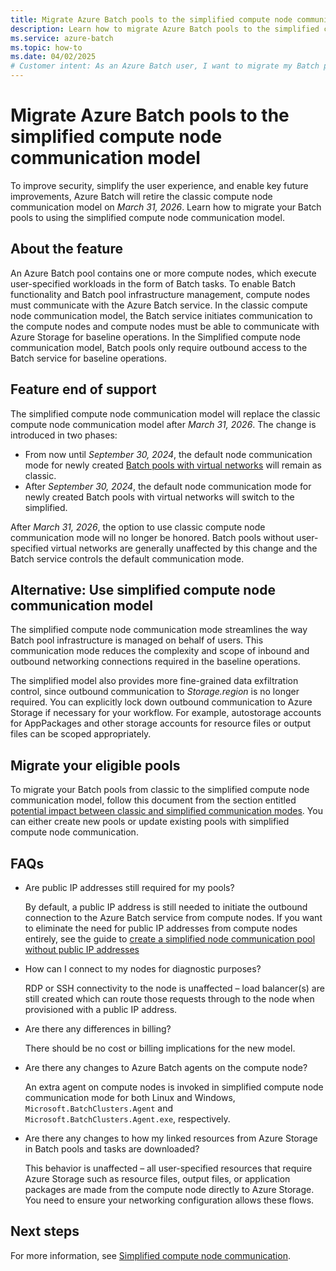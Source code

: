 ```yaml
---
title: Migrate Azure Batch pools to the simplified compute node communication model
description: Learn how to migrate Azure Batch pools to the simplified compute node communication model and plan for feature end of support.
ms.service: azure-batch
ms.topic: how-to
ms.date: 04/02/2025
# Customer intent: As an Azure Batch user, I want to migrate my Batch pools to the simplified compute node communication model, so that I can enhance security and simplify my communication setup before the classic model is deprecated on March 31, 2026.
---
```


# Migrate Azure Batch pools to the simplified compute node communication model

To improve security, simplify the user experience, and enable key future improvements, Azure Batch will retire the classic
compute node communication model on *March 31, 2026*. Learn how to migrate your Batch pools to using the simplified compute
node communication model.

## About the feature

An Azure Batch pool contains one or more compute nodes, which execute user-specified workloads in the form of Batch tasks.
To enable Batch functionality and Batch pool infrastructure management, compute nodes must communicate with the Azure Batch
service. In the classic compute node communication model, the Batch service initiates communication to the compute nodes and
compute nodes must be able to communicate with Azure Storage for baseline operations. In the Simplified compute node
communication model, Batch pools only require outbound access to the Batch service for baseline operations.

## Feature end of support

The simplified compute node communication model will replace the classic compute node communication model after *March 31, 2026*.
The change is introduced in two phases:

- From now until *September 30, 2024*, the default node communication mode for newly created
[Batch pools with virtual networks](./batch-virtual-network.md) will remain as classic.
- After *September 30, 2024*, the default node communication mode for newly created Batch pools with virtual networks will
switch to the simplified.

After *March 31, 2026*, the option to use classic compute node communication mode will no longer be honored. Batch pools
without user-specified virtual networks are generally unaffected by this change and the Batch service controls the default
communication mode.

## Alternative: Use simplified compute node communication model

The simplified compute node communication mode streamlines the way Batch pool infrastructure is managed on behalf of users.
This communication mode reduces the complexity and scope of inbound and outbound networking connections required in the
baseline operations.

The simplified model also provides more fine-grained data exfiltration control, since outbound communication to
*Storage.region* is no longer required. You can explicitly lock down outbound communication to Azure Storage if necessary for
your workflow. For example, autostorage accounts for AppPackages and other storage accounts for resource files or output files
can be scoped appropriately.

## Migrate your eligible pools

To migrate your Batch pools from classic to the simplified compute node communication model, follow this document
from the section entitled
[potential impact between classic and simplified communication modes](simplified-compute-node-communication.md#potential-impact-between-classic-and-simplified-communication-modes).
You can either create new pools or update existing pools with simplified compute node communication.

## FAQs

- Are public IP addresses still required for my pools?

  By default, a public IP address is still needed to initiate the outbound connection to the Azure Batch service from compute nodes. If you want to eliminate the need for public IP addresses from compute nodes entirely, see the guide to [create a simplified node communication pool without public IP addresses](./simplified-node-communication-pool-no-public-ip.md)

- How can I connect to my nodes for diagnostic purposes?

  RDP or SSH connectivity to the node is unaffected – load balancer(s) are still created which can route those requests through to the node when provisioned with a public IP address.

- Are there any differences in billing?

  There should be no cost or billing implications for the new model.

- Are there any changes to Azure Batch agents on the compute node?

  An extra agent on compute nodes is invoked in simplified compute node communication mode for both Linux and Windows, `Microsoft.BatchClusters.Agent` and `Microsoft.BatchClusters.Agent.exe`, respectively.

- Are there any changes to how my linked resources from Azure Storage in Batch pools and tasks are downloaded?

  This behavior is unaffected – all user-specified resources that require Azure Storage such as resource files, output files, or application packages are made from the compute node directly to Azure Storage. You need to ensure your networking configuration allows these flows.

## Next steps

For more information, see [Simplified compute node communication](./simplified-compute-node-communication.md).
